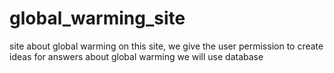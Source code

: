 # global_warming_site
site about global warming
on this site,  we give the user permission to create ideas for answers about global warming
we will use database 
